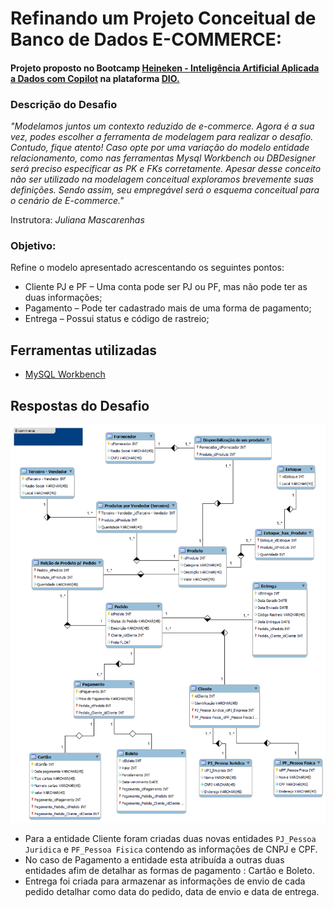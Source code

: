 # Refinando um Projeto Conceitual de Banco de Dados E-COMMERCE:

#### Projeto proposto no Bootcamp [Heineken - Inteligência Artificial Aplicada a Dados com Copilot](https://web.dio.me/track/coding-the-future-heineken-ia-para-analise-de-dados) na plataforma [DIO.](https://www.dio.me/)

### Descrição do Desafio
_"Modelamos juntos um contexto reduzido de e-commerce. Agora é a sua vez, podes escolher a ferramenta de modelagem para realizar o desafio. Contudo, fique atento! Caso opte por uma variação do modelo entidade relacionamento, como nas ferramentas Mysql Workbench ou DBDesigner será preciso especificar as PK e FKs corretamente. Apesar desse conceito não ser utilizado na modelagem conceitual exploramos brevemente suas definições. Sendo assim, seu empregável será o esquema conceitual para o cenário de E-commerce."_ 

Instrutora: *Juliana Mascarenhas*
</b>

### Objetivo:
Refine o modelo apresentado acrescentando os seguintes pontos:

- Cliente PJ e PF – Uma conta pode ser PJ ou PF, mas não pode ter as duas informações;
- Pagamento – Pode ter cadastrado mais de uma forma de pagamento;
- Entrega – Possui status e código de rastreio;



## Ferramentas utilizadas

- [MySQL Workbench](https://www.mysql.com/products/workbench/)



## Respostas do Desafio

![img](https://github.com/ProfMPPDias/refinebdecommercedio/blob/main/ECOMMERCE/ecommerce_imagem.png)

- Para a entidade Cliente foram criadas duas novas entidades  ``PJ_Pessoa Juridica`` e ``PF_Pessoa Fisica`` contendo as informações de CNPJ e CPF.
- No caso de Pagamento a entidade esta atribuída a outras duas entidades afim de detalhar as formas de pagamento : Cartão e Boleto.
- Entrega foi criada para armazenar as informações de envio de cada pedido detalhar como data do pedido, data de envio e data de entrega.

